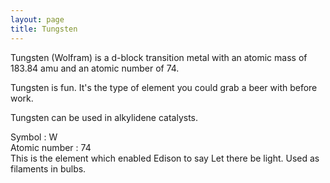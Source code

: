 ```yaml
---
layout: page
title: Tungsten
---
```


Tungsten (Wolfram) is a d-block transition metal with an atomic mass of 183.84 amu and an atomic number of 74.

Tungsten is fun. It's the type of element you could grab a beer with before work.

Tungsten can be used in alkylidene catalysts.

Symbol : W  
Atomic number : 74  
This is the element which enabled Edison to say Let there be light. Used as filaments in bulbs. 
